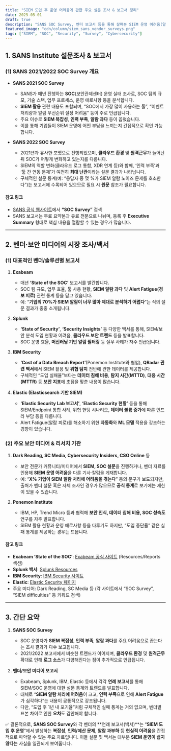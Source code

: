 ```yaml
---
title: "SIEM 도입 후 운영 어려움에 관한 주요 설문 조사 & 보고서 정리"
date: 2025-05-01
draft: true
description: "SANS SOC Survey, 벤더 보고서 등을 통해 살펴본 SIEM 운영 어려움(알람 과다, 인력 부족 등)에 관한 주요 통계와 트렌드 정리"
featured_image: "cdn/column/siem_sans_vendor_surveys.png"
tags: ["SIEM", "SOC", "Security", "Survey", "Cybersecurity"]
---
```


## 1. **SANS Institute 설문조사 & 보고서**

### (1) SANS 2021/2022 SOC Survey 개요

* **SANS 2021 SOC Survey**
  * SANS가 매년 진행하는 **SOC**(보안관제센터) 운영 실태 조사로, SOC 팀의 규모, 기술 스택, 업무 프로세스, 운영 애로사항 등을 분석합니다.
  * **SIEM 활용** 관련 내용도 포함되며, “SOC에서 가장 많이 사용하는 툴”, “이벤트 처리량과 알람 우선순위 설정 어려움” 등이 주로 언급됩니다.
  * 주요 이슈로 **SIEM 복잡성**, **인력 부족**, **알람 과다** 등이 꼽혔습니다.
  * 이를 통해 기업들이 SIEM 운영에 어떤 부담을 느끼는지 간접적으로 확인 가능합니다.

* **SANS 2022 SOC Survey**
  * 2021년과 유사한 포맷으로 진행되었으며, **클라우드 환경** 및 **원격근무**가 늘어난 뒤 SOC가 어떻게 변화하고 있는지를 다룹니다.
  * SIEM의 역할 변화(클라우드 로그 통합, XDR 연계 등)와 함께, ‘인력 부족’과 ‘툴 간 연동 문제’가 여전히 **최대 난관**이라는 설문 결과가 나타납니다.
  * 구체적인 설문 통계(예: “응답자 중 몇 %가 SIEM 알람 노이즈 문제를 호소한다”)는 보고서에 수록되어 있으므로 필요 시 **원문** 참조가 필요합니다.

<!--more-->

#### 참고 링크

* [SANS 공식 웹사이트](https://www.sans.org/)에서 **“SOC Survey”** 검색
* SANS 보고서는 무료 요약본과 유료 전문으로 나뉘며, 등록 후 **Executive Summary** 형태로 핵심 내용을 열람할 수 있는 경우가 많습니다.

---

## 2. **벤더·보안 미디어의 시장 조사/백서**

### (1) 대표적인 벤더/솔루션별 보고서

1. **Exabeam**
   * 매년 **‘State of the SOC’** 보고서를 발간합니다.
   * SOC 팀 규모, 업무 효율, 툴 사용 현황, **SIEM 알람 과다** 및 **Alert Fatigue(경보 피로)** 관련 통계 등을 담고 있습니다.
   * 예: “**기업의 70%가 SIEM 알람이 너무 많아 제대로 분석하기 어렵다**”는 식의 설문 결과가 종종 소개됩니다.

2. **Splunk**
   * **‘State of Security’**, **‘Security Insights’** 등 다양한 백서를 통해, SIEM/보안 분석 도입 현황과 어려움, **클라우드 보안 트렌드** 등을 발표합니다.
   * SOC 운영 효율, **머신러닝 기반 알람 필터링** 등 실무 사례가 자주 언급됩니다.

3. **IBM Security**
   * **‘Cost of a Data Breach Report’**(Ponemon Institute와 협업), **QRadar 관련 백서**에서 SIEM 활용 및 **위협 탐지** 전반에 관한 데이터를 제공합니다.
   * 구체적인 “도입 실패율”보다는 **데이터 침해 비용**, **탐지 시간(MTTD)**, **대응 시간(MTTR)** 등 **보안 지표**에 초점을 맞춘 내용이 많습니다.

4. **Elastic (Elasticsearch 기반 SIEM)**
   * **‘Elastic Security Lab 보고서’**, **‘Elastic Security 현황’** 등을 통해 SIEM/Endpoint 통합 사례, 위협 헌팅 시나리오, **데이터 볼륨 증가**에 따른 인프라 부담 등을 다룹니다.
   * Alert Fatigue(알람 피로)를 해소하기 위한 **자동화**와 **ML 모델** 적용을 강조하는 경향이 있습니다.

### (2) 주요 보안 미디어 & 리서치 기관

1. **Dark Reading, SC Media, Cybersecurity Insiders, CSO Online** 등
   * 보안 전문가 커뮤니티/미디어에서 **SIEM, SOC 설문**을 진행하거나, 벤더 자료를 인용해 **SIEM 운영 어려움**을 다룬 기사·칼럼을 게재합니다.
   * 예: “**X% 기업이 SIEM 알람 처리에 어려움을 겪는다**” 등의 문구가 보도되지만, 출처가 벤더 설문 혹은 자체 조사인 경우가 많으므로 **공식 통계**로 보기에는 제한이 있을 수 있습니다.

2. **Ponemon Institute**
   * IBM, HP, Trend Micro 등과 협력해 **보안 인식, 데이터 침해 비용, SOC 성숙도** 연구를 자주 발표합니다.
   * SIEM 활용 현황과 운영 애로사항 등을 다루기도 하지만, “도입 중단율” 같은 실패 통계를 제공하는 경우는 드뭅니다.

#### 참고 링크

* **Exabeam ‘State of the SOC’**: [Exabeam 공식 사이트](https://www.exabeam.com/) (Resources/Reports 섹션)
* **Splunk 백서**: [Splunk Resources](https://www.splunk.com/en_us/resources.html)
* **IBM Security**: [IBM Security 사이트](https://www.ibm.com/security)
* **Elastic**: [Elastic Security 페이지](https://www.elastic.co/security)
* 주요 미디어: Dark Reading, SC Media 등 (각 사이트에서 “SOC Survey”, “SIEM difficulties” 등 키워드 검색)

---

## 3. 간단 요약

1. **SANS SOC Survey**
   * SOC 운영자가 **SIEM 복잡성**, **인력 부족**, **알람 과다**를 주요 어려움으로 꼽는다는 조사 결과가 다수 보고됩니다.
   * 2021/2022 보고서에서 비슷한 트렌드가 이어지며, **클라우드 환경** 및 **원격근무** 확대로 인해 **로그 소스**가 다양해진다는 점이 추가적으로 언급됩니다.

2. **벤더/보안 미디어 보고서**
   * Exabeam, Splunk, IBM, Elastic 등에서 각각 **연례 보고서**를 통해 SIEM/SOC 운영에 대한 설문 통계와 트렌드를 발표합니다.
   * 대체로 “**SIEM 알람 처리에 어려움**이 크고, **인력 부족**으로 인해 **Alert Fatigue**가 심각하다”는 내용이 공통적으로 강조됩니다.
   * 다만, “도입 후 1년 내 포기율”처럼 구체적인 실패 통계는 거의 없으며, 벤더별 표본 차이로 인한 **오차**도 감안해야 합니다.

✅ 결론적으로, **SANS SOC Survey**와 각 벤더의 **연례 보고서(백서)**는
“**SIEM 도입 후 운영**”에서 발생하는 **복잡성**, **인력/예산 문제**, **알람 과부하** 등 **현실적 어려움**을 간접적으로 파악할 수 있는 주요 자료입니다.
이들 설문 및 백서는 대부분 **SIEM 운영이 쉽지 않다**는 사실을 일관되게 보여줍니다.
